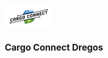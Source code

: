 <img src="./Media/CARGO_CONNECT_Logo_Horizontal_RGB_FullColor.png" width="30%">

# Cargo Connect Dregos
